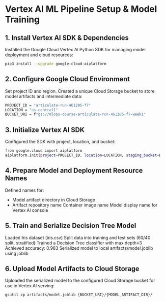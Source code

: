# Vertex AI ML Pipeline Setup & Model Training

## 1. Install Vertex AI SDK & Dependencies  
Installed the Google Cloud Vertex AI Python SDK for managing model deployment and cloud resources:

```bash
pip3 install --upgrade google-cloud-aiplatform
```

## 2. Configure Google Cloud Environment

Set project ID and region.
Created a unique Cloud Storage bucket to store model artifacts and intermediate data:

```bash
PROJECT_ID = "articulate-run-461205-f7"
LOCATION = "us-central1"
BUCKET_URI = f"gs://mlops-course-articulate-run-461205-f7-week1"
```

## 3. Initialize Vertex AI SDK

Configured the SDK with project, location, and bucket:

```bash
from google.cloud import aiplatform
aiplatform.init(project=PROJECT_ID, location=LOCATION, staging_bucket=BUCKET_URI)
```
## 4. Prepare Model and Deployment Resource Names

Defined names for:

- Model artifact directory in Cloud Storage
- Artifact repository name
Container image name
Model display name for Vertex AI console

## 5. Train and Serialize Decision Tree Model

Loaded Iris dataset (iris.csv)
Split data into training and test sets (60/40 split, stratified)
Trained a Decision Tree classifier with max depth=3
Achieved accuracy: 0.983
Serialized model to local artifacts/model.joblib using joblib

## 6. Upload Model Artifacts to Cloud Storage

Uploaded the serialized model to the configured Cloud Storage bucket for use in Vertex AI serving:

```bash
gsutil cp artifacts/model.joblib {BUCKET_URI}/{MODEL_ARTIFACT_DIR}/
```
